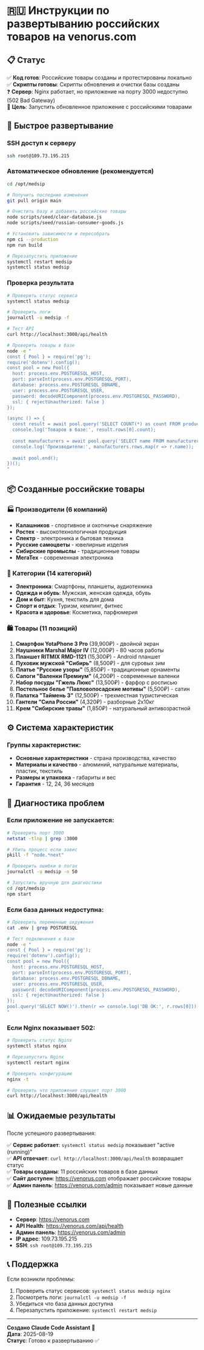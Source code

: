 # 🇷🇺 Инструкции по развертыванию российских товаров на venorus.com

## 📋 Статус

✅ **Код готов**: Российские товары созданы и протестированы локально  
✅ **Скрипты готовы**: Скрипты обновления и очистки базы созданы  
❓ **Сервер**: Nginx работает, но приложение на порту 3000 недоступно (502 Bad Gateway)  
🎯 **Цель**: Запустить обновленное приложение с российскими товарами  

## 🚀 Быстрое развертывание

### SSH доступ к серверу
```bash
ssh root@109.73.195.215
```

### Автоматическое обновление (рекомендуется)
```bash
cd /opt/medsip

# Получить последние изменения
git pull origin main

# Очистить базу и добавить российские товары
node scripts/seed/clear-database.js
node scripts/seed/russian-consumer-goods.js

# Установить зависимости и пересобрать
npm ci --production
npm run build

# Перезапустить приложение
systemctl restart medsip
systemctl status medsip
```

### Проверка результата
```bash
# Проверить статус сервиса
systemctl status medsip

# Проверить логи
journalctl -u medsip -f

# Тест API
curl http://localhost:3000/api/health

# Проверить товары в базе
node -e "
const { Pool } = require('pg');
require('dotenv').config();
const pool = new Pool({
  host: process.env.POSTGRESQL_HOST,
  port: parseInt(process.env.POSTGRESQL_PORT),
  database: process.env.POSTGRESQL_DBNAME,
  user: process.env.POSTGRESQL_USER,
  password: decodeURIComponent(process.env.POSTGRESQL_PASSWORD),
  ssl: { rejectUnauthorized: false }
});

(async () => {
  const result = await pool.query('SELECT COUNT(*) as count FROM products');
  console.log('Товаров в базе:', result.rows[0].count);
  
  const manufacturers = await pool.query('SELECT name FROM manufacturers');
  console.log('Производители:', manufacturers.rows.map(r => r.name));
  
  await pool.end();
})();
"
```

## 📦 Созданные российские товары

### 🏭 Производители (6 компаний)
- **Калашников** - спортивное и охотничье снаряжение
- **Ростех** - высокотехнологичная продукция
- **Спектр** - электроника и бытовая техника  
- **Русские самоцветы** - ювелирные изделия
- **Сибирские промыслы** - традиционные товары
- **МегаТех** - современная электроника

### 📂 Категории (14 категорий)
- **Электроника**: Смартфоны, планшеты, аудиотехника
- **Одежда и обувь**: Мужская, женская одежда, обувь  
- **Дом и быт**: Кухня, текстиль для дома
- **Спорт и отдых**: Туризм, кемпинг, фитнес
- **Красота и здоровье**: Косметика, парфюмерия

### 🛍️ Товары (11 позиций)
1. **Смартфон YotaPhone 3 Pro** (39,900₽) - двойной экран
2. **Наушники Marshal Major IV** (12,000₽) - 80 часов работы
3. **Планшет RITMIX RMD-1121** (15,300₽) - Android планшет  
4. **Пуховик мужской "Сибирь"** (8,500₽) - для суровых зим
5. **Платье "Русские узоры"** (5,850₽) - традиционные орнаменты
6. **Сапоги "Валенки Премиум"** (4,200₽) - современные валенки
7. **Набор посуды "Гжель Люкс"** (13,500₽) - фарфор с росписью
8. **Постельное белье "Павловопосадские мотивы"** (5,500₽) - сатин
9. **Палатка "Таймень 3"** (12,500₽) - трехместная туристическая
10. **Гантели "Сила России"** (4,320₽) - разборные 2x10кг  
11. **Крем "Сибирские травы"** (1,850₽) - натуральный антивозрастной

## ⚙️ Система характеристик

### Группы характеристик:
- **Основные характеристики** - страна производства, качество
- **Материалы и качество** - алюминий, натуральные материалы, пластик, текстиль
- **Размеры и упаковка** - габариты и вес
- **Гарантия** - 12, 24, 36 месяцев

## 🔧 Диагностика проблем

### Если приложение не запускается:
```bash
# Проверить порт 3000
netstat -tlnp | grep :3000

# Убить процесс если завис
pkill -f "node.*next"

# Проверить ошибки в логах
journalctl -u medsip -n 50

# Запустить вручную для диагностики
cd /opt/medsip
npm start
```

### Если база данных недоступна:
```bash
# Проверить переменные окружения
cat .env | grep POSTGRESQL

# Тест подключения к базе
node -e "
const { Pool } = require('pg');
require('dotenv').config();
const pool = new Pool({
  host: process.env.POSTGRESQL_HOST,
  port: parseInt(process.env.POSTGRESQL_PORT),  
  database: process.env.POSTGRESQL_DBNAME,
  user: process.env.POSTGRESQL_USER,
  password: decodeURIComponent(process.env.POSTGRESQL_PASSWORD),
  ssl: { rejectUnauthorized: false }
});
pool.query('SELECT NOW()').then(r => console.log('DB OK:', r.rows[0])).catch(e => console.error('DB Error:', e.message));
"
```

### Если Nginx показывает 502:
```bash
# Проверить статус Nginx
systemctl status nginx

# Перезапустить Nginx
systemctl restart nginx

# Проверить конфигурацию
nginx -t

# Проверить что приложение слушает порт 3000
curl http://localhost:3000/api/health
```

## 📊 Ожидаемые результаты

После успешного развертывания:

✅ **Сервис работает**: `systemctl status medsip` показывает "active (running)"  
✅ **API отвечает**: `curl http://localhost:3000/api/health` возвращает статус  
✅ **Товары созданы**: 11 российских товаров в базе данных  
✅ **Сайт доступен**: https://venorus.com отображает российские товары  
✅ **Админ панель**: https://venorus.com/admin показывает новые данные  

## 🔗 Полезные ссылки

- **Сервер**: https://venorus.com
- **API Health**: https://venorus.com/api/health  
- **Админ панель**: https://venorus.com/admin
- **IP адрес**: 109.73.195.215
- **SSH**: `ssh root@109.73.195.215`

## 📞 Поддержка

Если возникли проблемы:

1. Проверить статус сервисов: `systemctl status medsip nginx`
2. Посмотреть логи: `journalctl -u medsip -f`  
3. Убедиться что база данных доступна
4. Перезапустить приложение: `systemctl restart medsip`

---

**Создано Claude Code Assistant** 🤖  
**Дата**: 2025-08-19  
**Статус**: Готово к развертыванию ✅